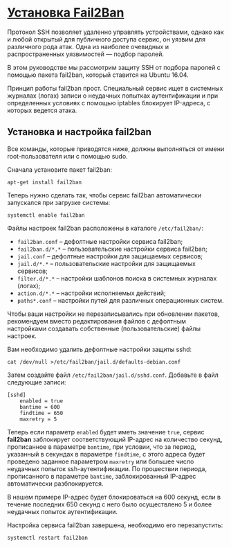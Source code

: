 [Установка Fail2Ban](https://www.servers.ru/knowledge/linux-administration/how-to-protect-ssh-using-fail2ban-on-ubuntu-16_04)
=============================================================================================================================

Протокол SSH позволяет удаленно управлять устройствами, однако как и любой открытый для публичного доступа сервис, он уязвим для различного рода атак. Одна из наиболее очевидных и распространенных уязвимостей — подбор паролей.

В этом руководстве мы рассмотрим защиту SSH от подбора паролей с помощью пакета fail2ban, который ставится на Ubuntu 16.04.

Принцип работы fail2ban прост. Специальный сервис ищет в системных журналах (логах) записи о неудачных попытках аутентификации и при определенных условиях с помощью iptables блокирует IP-адреса, с которых ведется атака.

Установка и настройка fail2ban
------------------------------

Все команды, которые приводятся ниже, должны выполняться от имени root-пользователя или с помощью sudo.

Сначала установите пакет fail2ban:

	apt-get install fail2ban

Теперь нужно сделать так, чтобы сервис fail2ban автоматически запускался при загрузке системы:

	systemctl enable fail2ban

Файлы настроек fail2ban расположены в каталоге `/etc/fail2ban/`:

  - `fail2ban.conf` – дефолтные настройки сервиса fail2ban;
  - `fail2ban.d/*.*` – пользовательские настройки сервиса fail2ban;
  - `jail.conf` – дефолтные настройки для защищаемых сервисов;
  - `jail.d/*.*` – пользовательские настройки для защищаемых сервисов;
  - `filter.d/*.*` – настройки шаблонов поиска в системных журналах (логах);
  - `action.d/*.*` – настройки исполняемых действий;
  - `paths*.conf` – настройки путей для различных операционных систем.

Чтобы ваши настройки не перезаписывались при обновлении пакетов, рекомендуем вместо редактирования файлов с дефолтным настройками создавать собственные (пользовательские) файлы настроек.

Вам необходимо удалить дефолтные настройки защиты sshd:

	cat /dev/null >/etc/fail2ban/jail.d/defaults-debian.conf

Затем создайте файл `/etc/fail2ban/jail.d/sshd.conf`. Добавьте в файл следующие записи:

	[sshd]
		enabled = true
		bantime = 600
		findtime = 650
		maxretry = 5

Теперь если параметр `enabled` будет иметь значение `true`, сервис **fail2ban** заблокирует соответствующий IP-адрес на количество секунд, прописанное в параметре `bantime`, при условии, что за период, указанный в секундах в параметре `findtime`, с этого адреса будет проведено заданное параметром `maxretry` или большее число неудачных попыток ssh-аутентификации. По прошествии периода, прописанного в параметре `bantime`, заблокированный IP-адрес автоматически разблокируется.

В нашем примере IP-адрес будет блокироваться на 600 секунд, если в течение последних 650 секунд с него было осуществлено 5 и более неудачных попыток аутентификации.

Настройка сервиса fail2ban завершена, необходимо его перезапустить:

	systemctl restart fail2ban